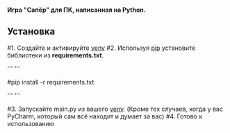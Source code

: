 #### Игра "Сапёр" для ПК, написанная на Python.

## Установка

#1. Создайте и активируйте [venv](https://docs.python.org/3/library/venv.html)
#2. Используя [pip](https://pip.pypa.io/en/stable/) установите библиотеки из **requirements.txt**.

''' '''

#pip install -r requirements.txt

''' '''

#3. Запускайте main.py из вашего [venv](https://docs.python.org/3/library/venv.html). (Кроме тех случаев, когда у вас PyCharm, который сам всё находит и думает за вас)
#4. Готово к использованию

